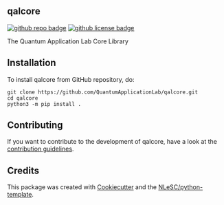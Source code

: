 ## qalcore 


[![github repo badge](https://img.shields.io/badge/github-repo-000.svg?logo=github&labelColor=gray&color=blue)](https://github.com/QuantumApplicationLab/qalcore)
[![github license badge](https://img.shields.io/github/license/QuantumApplicationLab/qalcore)](https://github.com/QuantumApplicationLab/qalcore)
<!-- [![RSD](https://img.shields.io/badge/rsd-qalcore-00a3e3.svg)](https://www.research-software.nl/software/qalcore) 
[![workflow pypi badge](https://img.shields.io/pypi/v/qalcore.svg?colorB=blue)](https://pypi.python.org/project/qalcore/) | -->

The Quantum Application Lab Core Library



## Installation

To install qalcore from GitHub repository, do:

```console
git clone https://github.com/QuantumApplicationLab/qalcore.git
cd qalcore
python3 -m pip install .
```

<!-- ## Documentation

Include a link to your project's full documentation here. -->

## Contributing

If you want to contribute to the development of qalcore,
have a look at the [contribution guidelines](CONTRIBUTING.md).

## Credits

This package was created with [Cookiecutter](https://github.com/audreyr/cookiecutter) and the [NLeSC/python-template](https://github.com/NLeSC/python-template).
